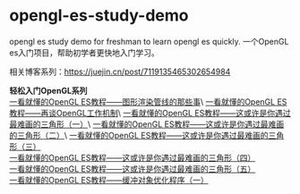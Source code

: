 # opengl-es-study-demo
opengl es study demo for freshman to learn opengl es quickly.
一个OpenGL es入门项目，帮助初学者更快地入门学习。

相关博客系列：https://juejin.cn/post/7119135465302654984

**轻松入门OpenGL系列**\
[一看就懂的OpenGL ES教程——图形渲染管线的那些事](https://juejin.cn/post/7119135465302654984 "https://juejin.cn/post/7119135465302654984")\
[一看就懂的OpenGL ES教程——再谈OpenGL工作机制](https://juejin.cn/post/7121525553491869703 "https://juejin.cn/post/7121525553491869703")\
[一看就懂的OpenGL ES教程——这或许是你遇过最难画的三角形（一）](https://juejin.cn/post/7125449091563126792 "https://juejin.cn/post/7125449091563126792")\
[一看就懂的OpenGL ES教程——这或许是你遇过最难画的三角形（二）](https://juejin.cn/post/7134356782452834334/ "https://juejin.cn/post/7134356782452834334/")\
[一看就懂的OpenGL ES教程——这或许是你遇过最难画的三角形（三）](https://juejin.cn/post/7143614036046217230 "https://juejin.cn/post/7143614036046217230")  
[一看就懂的OpenGL ES教程——这或许是你遇过最难画的三角形（四）](https://juejin.cn/post/7144335420644392991 "https://juejin.cn/post/7144335420644392991")  
[一看就懂的OpenGL ES教程——这或许是你遇过最难画的三角形（五）](https://juejin.cn/post/7145094035521470500)  
[一看就懂的OpenGL ES教程——缓冲对象优化程序（一）](https://juejin.cn/post/7147144845038419999/)

